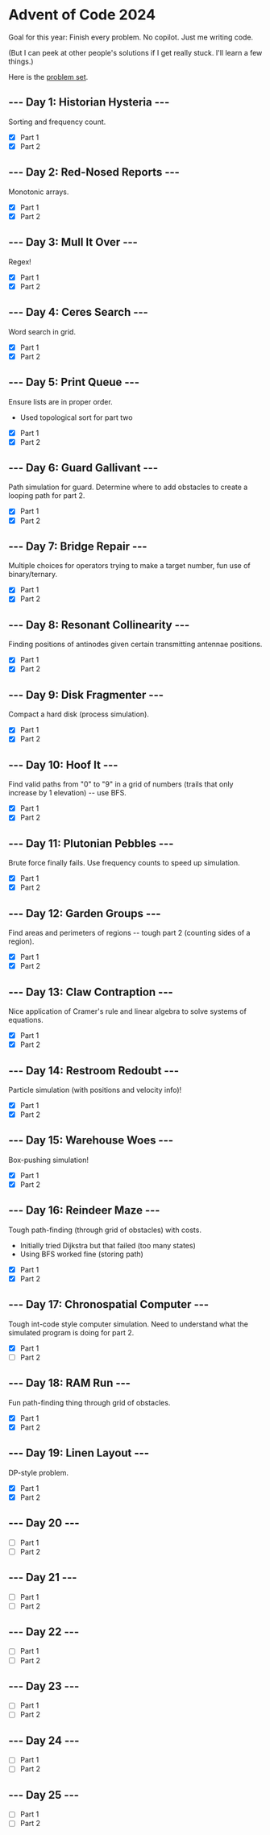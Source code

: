 # Advent of Code 2024

Goal for this year: Finish every problem. No copilot. Just me writing code.

(But I can peek at other people's solutions if I get really stuck. I'll learn a few things.)

Here is the [problem set](https://adventofcode.com/2024).

## --- Day 1: Historian Hysteria ---

Sorting and frequency count.

- [x] Part 1
- [x] Part 2

## --- Day 2: Red-Nosed Reports ---

Monotonic arrays.

- [x] Part 1
- [x] Part 2

## --- Day 3: Mull It Over ---

Regex!

- [x] Part 1
- [x] Part 2

## --- Day 4: Ceres Search ---

Word search in grid.

- [x] Part 1
- [x] Part 2

## --- Day 5: Print Queue ---

Ensure lists are in proper order.

- Used topological sort for part two
- [x] Part 1
- [x] Part 2

## --- Day 6: Guard Gallivant ---

Path simulation for guard. Determine where to add obstacles to create a looping path for part 2.

- [x] Part 1
- [x] Part 2

## --- Day 7: Bridge Repair ---

Multiple choices for operators trying to make a target number, fun use of binary/ternary.

- [x] Part 1
- [x] Part 2

## --- Day 8: Resonant Collinearity ---

Finding positions of antinodes given certain transmitting antennae positions.

- [x] Part 1
- [x] Part 2

## --- Day 9: Disk Fragmenter ---

Compact a hard disk (process simulation).

- [x] Part 1
- [x] Part 2

## --- Day 10: Hoof It ---

Find valid paths from "0" to "9" in a grid of numbers (trails that only increase by 1 elevation) -- use BFS.

- [x] Part 1
- [x] Part 2

## --- Day 11: Plutonian Pebbles ---

Brute force finally fails. Use frequency counts to speed up simulation.

- [x] Part 1
- [x] Part 2

## --- Day 12: Garden Groups ---

Find areas and perimeters of regions -- tough part 2 (counting sides of a region).

- [x] Part 1
- [x] Part 2

## --- Day 13: Claw Contraption ---

Nice application of Cramer's rule and linear algebra to solve systems of equations.

- [x] Part 1
- [x] Part 2

## --- Day 14: Restroom Redoubt ---

Particle simulation (with positions and velocity info)!

- [x] Part 1
- [x] Part 2

## --- Day 15: Warehouse Woes ---

Box-pushing simulation!

- [x] Part 1
- [x] Part 2

## --- Day 16: Reindeer Maze ---

Tough path-finding (through grid of obstacles) with costs.

- Initially tried Dijkstra but that failed (too many states)
- Using BFS worked fine (storing path)

- [x] Part 1
- [x] Part 2

## --- Day 17: Chronospatial Computer ---

Tough int-code style computer simulation. Need to understand what the simulated program is doing for part 2.

- [x] Part 1
- [ ] Part 2

## --- Day 18: RAM Run ---

Fun path-finding thing through grid of obstacles.

- [x] Part 1
- [x] Part 2

## --- Day 19: Linen Layout ---

DP-style problem.

- [x] Part 1
- [x] Part 2

## --- Day 20 ---

- [ ] Part 1
- [ ] Part 2

## --- Day 21 ---

- [ ] Part 1
- [ ] Part 2

## --- Day 22 ---

- [ ] Part 1
- [ ] Part 2

## --- Day 23 ---

- [ ] Part 1
- [ ] Part 2

## --- Day 24 ---

- [ ] Part 1
- [ ] Part 2

## --- Day 25 ---

- [ ] Part 1
- [ ] Part 2
